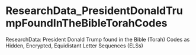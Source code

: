 # ResearchData_PresidentDonaldTrumpFoundInTheBibleTorahCodes
ResearchData: President Donald Trump found in the Bible (Torah) Codes as Hidden, Encrypted, Equidistant Letter Sequences (ELSs)
